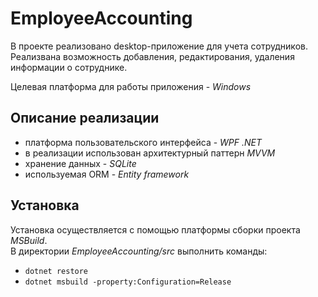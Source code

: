# EmployeeAccounting

В проекте реализовано desktop-приложение для учета сотрудников. Реализвана возможность добавления, редактирования, удаления информации о сотруднике.

Целевая платформа для работы приложения - *Windows*

## Описание реализации
- платформа пользовательского интерфейса - *WPF .NET*
- в реализации использован архитектурный паттерн *MVVM*
- хранение данных - *SQLite*
- используемая ORM - *Entity framework*

## Установка
Установка осуществляется с помощью платформы сборки проекта *MSBuild*. \
В директории *EmployeeAccounting/src* выполнить команды:
- `dotnet restore`
- `dotnet msbuild -property:Configuration=Release`
